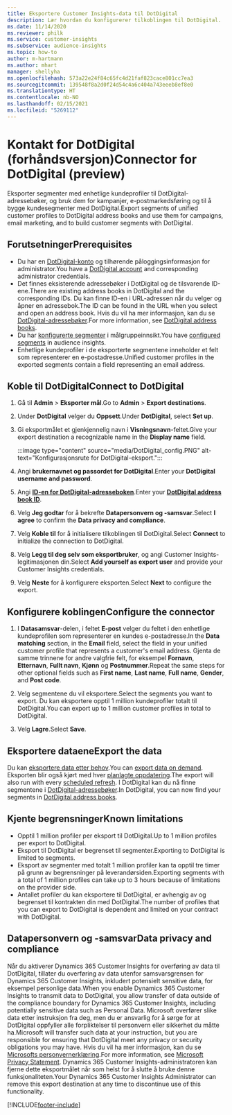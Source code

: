 ```yaml
---
title: Eksportere Customer Insights-data til DotDigital
description: Lær hvordan du konfigurerer tilkoblingen til DotDigital.
ms.date: 11/14/2020
ms.reviewer: philk
ms.service: customer-insights
ms.subservice: audience-insights
ms.topic: how-to
author: m-hartmann
ms.author: mhart
manager: shellyha
ms.openlocfilehash: 573a22e24f84c65fc4d21faf823cace801cc7ea3
ms.sourcegitcommit: 139548f8a2d0f24d54c4a6c404a743eeeb8ef8e0
ms.translationtype: HT
ms.contentlocale: nb-NO
ms.lasthandoff: 02/15/2021
ms.locfileid: "5269112"
---
```

# <a name="connector-for-dotdigital-preview"></a><span data-ttu-id="3bf31-103">Kontakt for DotDigital (forhåndsversjon)</span><span class="sxs-lookup"><span data-stu-id="3bf31-103">Connector for DotDigital (preview)</span></span>

<span data-ttu-id="3bf31-104">Eksporter segmenter med enhetlige kundeprofiler til DotDigital-adressebøker, og bruk dem for kampanjer, e-postmarkedsføring og til å bygge kundesegmenter med DotDigital.</span><span class="sxs-lookup"><span data-stu-id="3bf31-104">Export segments of unified customer profiles to DotDigital address books and use them for campaigns, email marketing, and to build customer segments with DotDigital.</span></span> 

## <a name="prerequisites"></a><span data-ttu-id="3bf31-105">Forutsetninger</span><span class="sxs-lookup"><span data-stu-id="3bf31-105">Prerequisites</span></span>

-   <span data-ttu-id="3bf31-106">Du har en [DotDigital-konto](https://dotdigital.com/) og tilhørende påloggingsinformasjon for administrator.</span><span class="sxs-lookup"><span data-stu-id="3bf31-106">You have a [DotDigital account](https://dotdigital.com/) and corresponding administrator credentials.</span></span>
-   <span data-ttu-id="3bf31-107">Det finnes eksisterende adressebøker i DotDigital og de tilsvarende ID-ene.</span><span class="sxs-lookup"><span data-stu-id="3bf31-107">There are existing address books in DotDigital and the corresponding IDs.</span></span> <span data-ttu-id="3bf31-108">Du kan finne ID-en i URL-adressen når du velger og åpner en adressebok.</span><span class="sxs-lookup"><span data-stu-id="3bf31-108">The ID can be found in the URL when you select and open an address book.</span></span> <span data-ttu-id="3bf31-109">Hvis du vil ha mer informasjon, kan du se [DotDigital-adressebøker](https://support.dotdigital.com/hc/articles/212211968-Creating-an-address-book).</span><span class="sxs-lookup"><span data-stu-id="3bf31-109">For more information, see [DotDigital address books](https://support.dotdigital.com/hc/articles/212211968-Creating-an-address-book).</span></span>
-   <span data-ttu-id="3bf31-110">Du har [konfigurerte segmenter](segments.md) i målgruppeinnsikt.</span><span class="sxs-lookup"><span data-stu-id="3bf31-110">You have [configured segments](segments.md) in audience insights.</span></span>
-   <span data-ttu-id="3bf31-111">Enhetlige kundeprofiler i de eksporterte segmentene inneholder et felt som representerer en e-postadresse.</span><span class="sxs-lookup"><span data-stu-id="3bf31-111">Unified customer profiles in the exported segments contain a field representing an email address.</span></span>

## <a name="connect-to-dotdigital"></a><span data-ttu-id="3bf31-112">Koble til DotDigital</span><span class="sxs-lookup"><span data-stu-id="3bf31-112">Connect to DotDigital</span></span>

1. <span data-ttu-id="3bf31-113">Gå til **Admin** > **Eksporter mål**.</span><span class="sxs-lookup"><span data-stu-id="3bf31-113">Go to **Admin** > **Export destinations**.</span></span>

1. <span data-ttu-id="3bf31-114">Under **DotDigital** velger du **Oppsett**.</span><span class="sxs-lookup"><span data-stu-id="3bf31-114">Under **DotDigital**, select **Set up**.</span></span>

1. <span data-ttu-id="3bf31-115">Gi eksportmålet et gjenkjennelig navn i **Visningsnavn**-feltet.</span><span class="sxs-lookup"><span data-stu-id="3bf31-115">Give your export destination a recognizable name in the **Display name** field.</span></span>

   :::image type="content" source="media/DotDigital_config.PNG" alt-text="Konfigurasjonsrute for DotDigital-eksport.":::

1. <span data-ttu-id="3bf31-117">Angi **brukernavnet og passordet for DotDigital**.</span><span class="sxs-lookup"><span data-stu-id="3bf31-117">Enter your **DotDigital username and password**.</span></span>

1. <span data-ttu-id="3bf31-118">Angi **[ID-en for DotDigital-adresseboken](https://support.dotdigital.com/hc/articles/212211968-Creating-an-address-book)**.</span><span class="sxs-lookup"><span data-stu-id="3bf31-118">Enter your **[DotDigital address book ID](https://support.dotdigital.com/hc/articles/212211968-Creating-an-address-book)**.</span></span>

1. <span data-ttu-id="3bf31-119">Velg **Jeg godtar** for å bekrefte **Datapersonvern og -samsvar**.</span><span class="sxs-lookup"><span data-stu-id="3bf31-119">Select **I agree** to confirm the **Data privacy and compliance**.</span></span>

1. <span data-ttu-id="3bf31-120">Velg **Koble til** for å initialisere tilkoblingen til DotDigital.</span><span class="sxs-lookup"><span data-stu-id="3bf31-120">Select **Connect** to initialize the connection to DotDigital.</span></span>

1. <span data-ttu-id="3bf31-121">Velg **Legg til deg selv som eksportbruker**, og angi Customer Insights-legitimasjonen din.</span><span class="sxs-lookup"><span data-stu-id="3bf31-121">Select **Add yourself as export user** and provide your Customer Insights credentials.</span></span>

1. <span data-ttu-id="3bf31-122">Velg **Neste** for å konfigurere eksporten.</span><span class="sxs-lookup"><span data-stu-id="3bf31-122">Select **Next** to configure the export.</span></span>

## <a name="configure-the-connector"></a><span data-ttu-id="3bf31-123">Konfigurere koblingen</span><span class="sxs-lookup"><span data-stu-id="3bf31-123">Configure the connector</span></span>

1. <span data-ttu-id="3bf31-124">I **Datasamsvar**-delen, i feltet **E-post** velger du feltet i den enhetlige kundeprofilen som representerer en kundes e-postadresse.</span><span class="sxs-lookup"><span data-stu-id="3bf31-124">In the **Data matching** section, in the **Email** field, select the field in your unified customer profile that represents a customer's email address.</span></span> <span data-ttu-id="3bf31-125">Gjenta de samme trinnene for andre valgfrie felt, for eksempel **Fornavn**, **Etternavn**, **Fullt navn**, **Kjønn** og **Postnummer**.</span><span class="sxs-lookup"><span data-stu-id="3bf31-125">Repeat the same steps for other optional fields such as **First name**, **Last name**, **Full name**, **Gender**, and **Post code**.</span></span>

1. <span data-ttu-id="3bf31-126">Velg segmentene du vil eksportere.</span><span class="sxs-lookup"><span data-stu-id="3bf31-126">Select the segments you want to export.</span></span> <span data-ttu-id="3bf31-127">Du kan eksportere opptil 1 million kundeprofiler totalt til DotDigital.</span><span class="sxs-lookup"><span data-stu-id="3bf31-127">You can export up to 1 million customer profiles in total to DotDigital.</span></span>

1. <span data-ttu-id="3bf31-128">Velg **Lagre**.</span><span class="sxs-lookup"><span data-stu-id="3bf31-128">Select **Save**.</span></span>

## <a name="export-the-data"></a><span data-ttu-id="3bf31-129">Eksportere dataene</span><span class="sxs-lookup"><span data-stu-id="3bf31-129">Export the data</span></span>

<span data-ttu-id="3bf31-130">Du kan [eksportere data etter behov](export-destinations.md).</span><span class="sxs-lookup"><span data-stu-id="3bf31-130">You can [export data on demand](export-destinations.md).</span></span> <span data-ttu-id="3bf31-131">Eksporten blir også kjørt med hver [planlagte oppdatering](system.md#schedule-tab).</span><span class="sxs-lookup"><span data-stu-id="3bf31-131">The export will also run with every [scheduled refresh](system.md#schedule-tab).</span></span> <span data-ttu-id="3bf31-132">I DotDigital kan du nå finne segmentene i [DotDigital-adressebøker](https://support.dotdigital.com/hc/articles/212211968-Creating-an-address-book).</span><span class="sxs-lookup"><span data-stu-id="3bf31-132">In DotDigital, you can now find your segments in [DotDigital address books](https://support.dotdigital.com/hc/articles/212211968-Creating-an-address-book).</span></span>

## <a name="known-limitations"></a><span data-ttu-id="3bf31-133">Kjente begrensninger</span><span class="sxs-lookup"><span data-stu-id="3bf31-133">Known limitations</span></span>

- <span data-ttu-id="3bf31-134">Opptil 1 million profiler per eksport til DotDigital.</span><span class="sxs-lookup"><span data-stu-id="3bf31-134">Up to 1 million profiles per export to DotDigital.</span></span>
- <span data-ttu-id="3bf31-135">Eksport til DotDigital er begrenset til segmenter.</span><span class="sxs-lookup"><span data-stu-id="3bf31-135">Exporting to DotDigital is limited to segments.</span></span>
- <span data-ttu-id="3bf31-136">Eksport av segmenter med totalt 1 million profiler kan ta opptil tre timer på grunn av begrensninger på leverandørsiden.</span><span class="sxs-lookup"><span data-stu-id="3bf31-136">Exporting segments with a total of 1 million profiles can take up to 3 hours because of limitations on the provider side.</span></span> 
- <span data-ttu-id="3bf31-137">Antallet profiler du kan eksportere til DotDigital, er avhengig av og begrenset til kontrakten din med DotDigital.</span><span class="sxs-lookup"><span data-stu-id="3bf31-137">The number of profiles that you can export to DotDigital is dependent and limited on your contract with DotDigital.</span></span>

## <a name="data-privacy-and-compliance"></a><span data-ttu-id="3bf31-138">Datapersonvern og -samsvar</span><span class="sxs-lookup"><span data-stu-id="3bf31-138">Data privacy and compliance</span></span>

<span data-ttu-id="3bf31-139">Når du aktiverer Dynamics 365 Customer Insights for overføring av data til DotDigital, tillater du overføring av data utenfor samsvarsgrensen for Dynamics 365 Customer Insights, inkludert potensielt sensitive data, for eksempel personlige data.</span><span class="sxs-lookup"><span data-stu-id="3bf31-139">When you enable Dynamics 365 Customer Insights to transmit data to DotDigital, you allow transfer of data outside of the compliance boundary for Dynamics 365 Customer Insights, including potentially sensitive data such as Personal Data.</span></span> <span data-ttu-id="3bf31-140">Microsoft overfører slike data etter instruksjon fra deg, men du er ansvarlig for å sørge for at DotDigital oppfyller alle forpliktelser til personvern eller sikkerhet du måtte ha.</span><span class="sxs-lookup"><span data-stu-id="3bf31-140">Microsoft will transfer such data at your instruction, but you are responsible for ensuring that DotDigital meet any privacy or security obligations you may have.</span></span> <span data-ttu-id="3bf31-141">Hvis du vil ha mer informasjon, kan du se [Microsofts personvernerklæring](https://go.microsoft.com/fwlink/?linkid=396732).</span><span class="sxs-lookup"><span data-stu-id="3bf31-141">For more information, see [Microsoft Privacy Statement](https://go.microsoft.com/fwlink/?linkid=396732).</span></span>
<span data-ttu-id="3bf31-142">Dynamics 365 Customer Insights-administratoren kan fjerne dette eksportmålet når som helst for å slutte å bruke denne funksjonaliteten.</span><span class="sxs-lookup"><span data-stu-id="3bf31-142">Your Dynamics 365 Customer Insights Administrator can remove this export destination at any time to discontinue use of this functionality.</span></span>


[!INCLUDE[footer-include](../includes/footer-banner.md)]